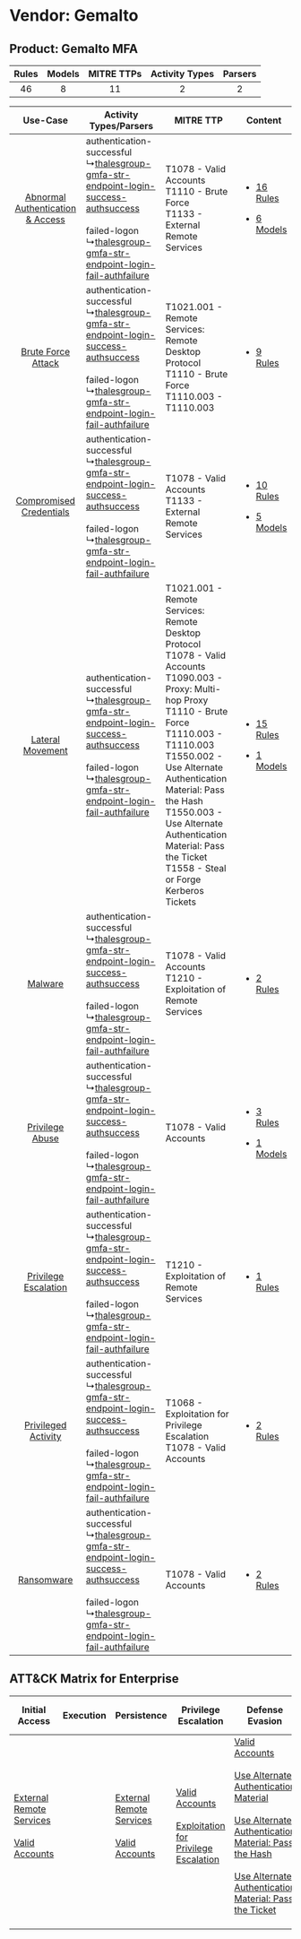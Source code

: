 Vendor: Gemalto
===============
Product: Gemalto MFA
--------------------
| Rules | Models | MITRE TTPs | Activity Types | Parsers |
|:-----:|:------:|:----------:|:--------------:|:-------:|
|  46   |   8    |     11     |       2        |    2    |

|    Use-Case    | Activity Types/Parsers    | MITRE TTP    | Content    |
|:----:| ---- | ---- | ---- |
| [Abnormal Authentication & Access](../../../UseCases/uc_abnormal_authentication_&_access.md) |  authentication-successful<br> ↳[thalesgroup-gmfa-str-endpoint-login-success-authsuccess](Ps/pC_thalesgroupgmfastrendpointloginsuccessauthsuccess.md)<br><br> failed-logon<br> ↳[thalesgroup-gmfa-str-endpoint-login-fail-authfailure](Ps/pC_thalesgroupgmfastrendpointloginfailauthfailure.md)<br> | T1078 - Valid Accounts<br>T1110 - Brute Force<br>T1133 - External Remote Services<br>    | [<ul><li>16 Rules</li></ul><ul><li>6 Models</li></ul>](RM/r_m_gemalto_gemalto_mfa_Abnormal_Authentication_&_Access.md) |
|    [Brute Force Attack](../../../UseCases/uc_brute_force_attack.md)    |  authentication-successful<br> ↳[thalesgroup-gmfa-str-endpoint-login-success-authsuccess](Ps/pC_thalesgroupgmfastrendpointloginsuccessauthsuccess.md)<br><br> failed-logon<br> ↳[thalesgroup-gmfa-str-endpoint-login-fail-authfailure](Ps/pC_thalesgroupgmfastrendpointloginfailauthfailure.md)<br> | T1021.001 - Remote Services: Remote Desktop Protocol<br>T1110 - Brute Force<br>T1110.003 - T1110.003<br>    | [<ul><li>9 Rules</li></ul>](RM/r_m_gemalto_gemalto_mfa_Brute_Force_Attack.md)    |
|          [Compromised Credentials](../../../UseCases/uc_compromised_credentials.md)          |  authentication-successful<br> ↳[thalesgroup-gmfa-str-endpoint-login-success-authsuccess](Ps/pC_thalesgroupgmfastrendpointloginsuccessauthsuccess.md)<br><br> failed-logon<br> ↳[thalesgroup-gmfa-str-endpoint-login-fail-authfailure](Ps/pC_thalesgroupgmfastrendpointloginfailauthfailure.md)<br> | T1078 - Valid Accounts<br>T1133 - External Remote Services<br>    | [<ul><li>10 Rules</li></ul><ul><li>5 Models</li></ul>](RM/r_m_gemalto_gemalto_mfa_Compromised_Credentials.md)          |
|    [Lateral Movement](../../../UseCases/uc_lateral_movement.md)    |  authentication-successful<br> ↳[thalesgroup-gmfa-str-endpoint-login-success-authsuccess](Ps/pC_thalesgroupgmfastrendpointloginsuccessauthsuccess.md)<br><br> failed-logon<br> ↳[thalesgroup-gmfa-str-endpoint-login-fail-authfailure](Ps/pC_thalesgroupgmfastrendpointloginfailauthfailure.md)<br> | T1021.001 - Remote Services: Remote Desktop Protocol<br>T1078 - Valid Accounts<br>T1090.003 - Proxy: Multi-hop Proxy<br>T1110 - Brute Force<br>T1110.003 - T1110.003<br>T1550.002 - Use Alternate Authentication Material: Pass the Hash<br>T1550.003 - Use Alternate Authentication Material: Pass the Ticket<br>T1558 - Steal or Forge Kerberos Tickets<br> | [<ul><li>15 Rules</li></ul><ul><li>1 Models</li></ul>](RM/r_m_gemalto_gemalto_mfa_Lateral_Movement.md)    |
|    [Malware](../../../UseCases/uc_malware.md)    |  authentication-successful<br> ↳[thalesgroup-gmfa-str-endpoint-login-success-authsuccess](Ps/pC_thalesgroupgmfastrendpointloginsuccessauthsuccess.md)<br><br> failed-logon<br> ↳[thalesgroup-gmfa-str-endpoint-login-fail-authfailure](Ps/pC_thalesgroupgmfastrendpointloginfailauthfailure.md)<br> | T1078 - Valid Accounts<br>T1210 - Exploitation of Remote Services<br>    | [<ul><li>2 Rules</li></ul>](RM/r_m_gemalto_gemalto_mfa_Malware.md)    |
|    [Privilege Abuse](../../../UseCases/uc_privilege_abuse.md)    |  authentication-successful<br> ↳[thalesgroup-gmfa-str-endpoint-login-success-authsuccess](Ps/pC_thalesgroupgmfastrendpointloginsuccessauthsuccess.md)<br><br> failed-logon<br> ↳[thalesgroup-gmfa-str-endpoint-login-fail-authfailure](Ps/pC_thalesgroupgmfastrendpointloginfailauthfailure.md)<br> | T1078 - Valid Accounts<br>    | [<ul><li>3 Rules</li></ul><ul><li>1 Models</li></ul>](RM/r_m_gemalto_gemalto_mfa_Privilege_Abuse.md)    |
|    [Privilege Escalation](../../../UseCases/uc_privilege_escalation.md)    |  authentication-successful<br> ↳[thalesgroup-gmfa-str-endpoint-login-success-authsuccess](Ps/pC_thalesgroupgmfastrendpointloginsuccessauthsuccess.md)<br><br> failed-logon<br> ↳[thalesgroup-gmfa-str-endpoint-login-fail-authfailure](Ps/pC_thalesgroupgmfastrendpointloginfailauthfailure.md)<br> | T1210 - Exploitation of Remote Services<br>    | [<ul><li>1 Rules</li></ul>](RM/r_m_gemalto_gemalto_mfa_Privilege_Escalation.md)    |
|    [Privileged Activity](../../../UseCases/uc_privileged_activity.md)    |  authentication-successful<br> ↳[thalesgroup-gmfa-str-endpoint-login-success-authsuccess](Ps/pC_thalesgroupgmfastrendpointloginsuccessauthsuccess.md)<br><br> failed-logon<br> ↳[thalesgroup-gmfa-str-endpoint-login-fail-authfailure](Ps/pC_thalesgroupgmfastrendpointloginfailauthfailure.md)<br> | T1068 - Exploitation for Privilege Escalation<br>T1078 - Valid Accounts<br>    | [<ul><li>2 Rules</li></ul>](RM/r_m_gemalto_gemalto_mfa_Privileged_Activity.md)    |
|    [Ransomware](../../../UseCases/uc_ransomware.md)    |  authentication-successful<br> ↳[thalesgroup-gmfa-str-endpoint-login-success-authsuccess](Ps/pC_thalesgroupgmfastrendpointloginsuccessauthsuccess.md)<br><br> failed-logon<br> ↳[thalesgroup-gmfa-str-endpoint-login-fail-authfailure](Ps/pC_thalesgroupgmfastrendpointloginfailauthfailure.md)<br> | T1078 - Valid Accounts<br>    | [<ul><li>2 Rules</li></ul>](RM/r_m_gemalto_gemalto_mfa_Ransomware.md)    |

ATT&CK Matrix for Enterprise
----------------------------
| Initial Access                                                                                                                                   | Execution | Persistence                                                                                                                                      | Privilege Escalation                                                                                                                                          | Defense Evasion                                                                                                                                                                                                                                                                                                                                                                           | Credential Access                                                                                                                                    | Discovery | Lateral Movement                                                                                                                                                                                                                                                                                                                                    | Collection | Command and Control                                                                                                                       | Exfiltration | Impact |
| ------------------------------------------------------------------------------------------------------------------------------------------------ | --------- | ------------------------------------------------------------------------------------------------------------------------------------------------ | ------------------------------------------------------------------------------------------------------------------------------------------------------------- | ----------------------------------------------------------------------------------------------------------------------------------------------------------------------------------------------------------------------------------------------------------------------------------------------------------------------------------------------------------------------------------------- | ---------------------------------------------------------------------------------------------------------------------------------------------------- | --------- | --------------------------------------------------------------------------------------------------------------------------------------------------------------------------------------------------------------------------------------------------------------------------------------------------------------------------------------------------- | ---------- | ----------------------------------------------------------------------------------------------------------------------------------------- | ------------ | ------ |
| [External Remote Services](https://attack.mitre.org/techniques/T1133)<br><br>[Valid Accounts](https://attack.mitre.org/techniques/T1078)<br><br> |           | [External Remote Services](https://attack.mitre.org/techniques/T1133)<br><br>[Valid Accounts](https://attack.mitre.org/techniques/T1078)<br><br> | [Valid Accounts](https://attack.mitre.org/techniques/T1078)<br><br>[Exploitation for Privilege Escalation](https://attack.mitre.org/techniques/T1068)<br><br> | [Valid Accounts](https://attack.mitre.org/techniques/T1078)<br><br>[Use Alternate Authentication Material](https://attack.mitre.org/techniques/T1550)<br><br>[Use Alternate Authentication Material: Pass the Hash](https://attack.mitre.org/techniques/T1550/002)<br><br>[Use Alternate Authentication Material: Pass the Ticket](https://attack.mitre.org/techniques/T1550/003)<br><br> | [Brute Force](https://attack.mitre.org/techniques/T1110)<br><br>[Steal or Forge Kerberos Tickets](https://attack.mitre.org/techniques/T1558)<br><br> |           | [Exploitation of Remote Services](https://attack.mitre.org/techniques/T1210)<br><br>[Remote Services](https://attack.mitre.org/techniques/T1021)<br><br>[Use Alternate Authentication Material](https://attack.mitre.org/techniques/T1550)<br><br>[Remote Services: Remote Desktop Protocol](https://attack.mitre.org/techniques/T1021/001)<br><br> |            | [Proxy: Multi-hop Proxy](https://attack.mitre.org/techniques/T1090/003)<br><br>[Proxy](https://attack.mitre.org/techniques/T1090)<br><br> |              |        |